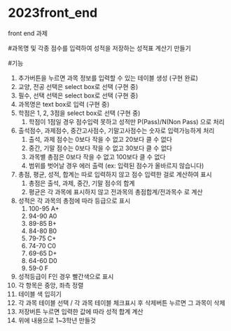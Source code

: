 # 2023front_end

front end 과제

#과목명 및 각종 점수를 입력하여 성적을 저장하는 성적표 계산기 만들기

#기능
1. 추가버튼을 누르면 과목 정보를 입력할 수 있는 테이블 생성 (구현 완료)
2. 교양, 전공 선택은 select box로 선택 (구현 중) 
3. 필수, 선택 선택은 select box로 선택 (구현 중)
4. 과목명은 text box로 입력 (구현 중)
5. 학점은 1, 2, 3점을 select box로 선택 (구현 중)
   1) 학점이 1점일 경우 점수입력 못하고 성적만 P(Pass)/N(Non Pass) 으로 처리
7. 출석점수, 과제점수, 중간고사점수, 기말고사점수는 숫자로 입력가능하게 처리
   1) 출석, 과제 점수는 0보다 작을 수 없고 20보다 클 수 없다
   2) 중간, 기말 점수는 0보다 작을 수 없고 30보다 클 수 없다
   3) 과목별 총점은 0보다 작을 수 없고 100보다 클 수 없다
   4) 범위를 벗어날 경우 에러 출력 (ex: 입력된 점수가 올바르지 않습니다)
8. 총점, 평균, 성적, 합계는 따로 입력하지 않고 점수 입력한 걸로 계산하여 표시
   1) 총점은 출석, 과제, 중간, 기말 점수의 합계
   2) 평균은 각 과목에 표시하지 않고 전과목의 총점합계/전과목수 로 계산
9. 성적은 각 과목의 총점에 따라 등급으로 표시
    1) 100-95 A+
    2) 94-90 A0
    3) 89-85 B+
    4) 84-80 B0
    5) 79-75 C+
    6) 74-70 C0
    7) 69-65 D+
    8) 64-60 D0
    9) 59-0 F
10. 성적등급이 F인 경우 빨간색으로 표시
11. 각 항목은 중앙, 좌측 정렬
12. 테이블 색 입히기
13. 각 과목 테이블 선택 / 각 과목 테이블 체크표시 후 삭제버튼 누르면 그 과목이 삭제
14. 저장버튼 누르면 입력한 값에 따라 성적 합계 계산
15. 위에 내용으로 1~3학년 만들것
